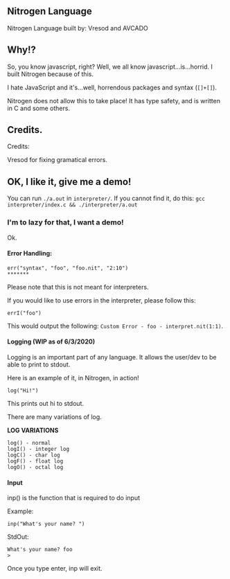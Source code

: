 ## Nitrogen Language

Nitrogen Language built by: Vresod and AVCADO

## Why!?
So, you know javascript, right? Well, we all know javascript...is...horrid.
I built Nitrogen because of this.

I hate JavaScript and it's...well, horrendous packages and 
syntax (`[]+[]`).

Nitrogen does not allow this to take place! It has type safety,
and is written in C and some others.


## Credits.
Credits:

Vresod for fixing gramatical errors.


## OK, I like it, give me a demo!
You can run `./a.out` in `interpreter/`.
If you cannot find it, do this: `gcc interpreter/index.c && ./interpreter/a.out`

### I'm to lazy for that, I want a demo!
Ok.


#### Error Handling:

```
err("syntax", "foo", "foo.nit", "2:10")
*******
```
Please note that this is not meant for interpreters.

If you would like to use errors in the interpreter, please follow this:

```
errI("foo")
```
This would output the following: `Custom Error - foo - interpret.nit(1:1)`.


#### Logging (WIP as of 6/3/2020)

Logging is an important part of any language.
It allows the user/dev to be able to print to stdout.

Here is an example of it, in Nitrogen, in action!
```
log("Hi!")
```

This prints out hi  to stdout.

There are many variations of log.

**LOG VARIATIONS**
```
log() - normal
logI() - integer log
logC() - char log
logF() - float log
logO() - octal log
```

#### Input
inp() is the function that is required to do input

Example:
```
inp("What's your name? ")
```

StdOut:
```
What's your name? foo
>
```
Once you type enter, inp will exit.


